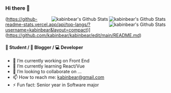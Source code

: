 ### Hi there 👋
<a href="#">
  <img align="right" alt="kabinbear's Github Stats" src="https://github-readme-stats.vercel.app/api?username=kabinbear&count_private=true&include_all_commits=true&show_icons=true&title_color=2196f3&icon_color=2196f3&text_color=4c4948&bg_color=ffffff">
</a>

<a href="#">
  <img align="right" alt="kabinbear's Github Stats" src="https://git-stats.willianrod.com/api/wakatime?username=kabinbear&count_private=true&include_all_commits=true&show_icons=true&title_color=2196f3&icon_color=2196f3&text_color=4c4948&bg_color=ffffff">
</a>
   
<a href="#"><img align="right" alt="kabinbear's Github Stats" src="https://github-readme-stats.vercel.app/api/top-langs/?username=kabinbear&layout=compact">
</a>
(https://github-readme-stats.vercel.app/api/top-langs/?username=kabinbear&layout=compact)](https://github.com/kabinbear/kabinbear/edit/main/README.md)
#### 📄 **Student** / 🎨 **Blogger** / 💻 **Developer**

- 🔭 I’m currently working on Front End 
- 🌱 I’m currently learning  React/Vue 
- 👯 I’m looking to collaborate on ...
- 📫 How to reach me: kabinbear@gmail.com
- ⚡ Fun fact: Senior year in Software major

